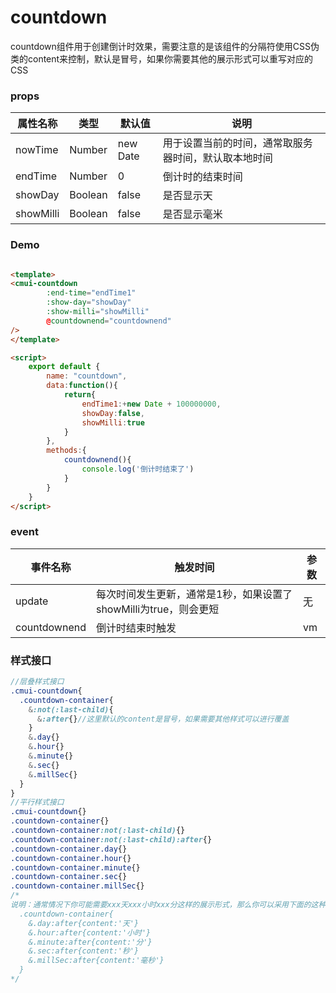 # countdown

countdown组件用于创建倒计时效果，需要注意的是该组件的分隔符使用CSS伪类的content来控制，默认是冒号，如果你需要其他的展示形式可以重写对应的CSS
### props

| 属性名称  |类型|默认值|说明
|---|---|---|---|
|nowTime|Number|new Date|用于设置当前的时间，通常取服务器时间，默认取本地时间
|endTime|Number|0|倒计时的结束时间
|showDay|Boolean|false|是否显示天
|showMilli|Boolean|false|是否显示毫米

### Demo
```html

<template>
<cmui-countdown
        :end-time="endTime1"
        :show-day="showDay"
        :show-milli="showMilli"
        @countdownend="countdownend"
/>
</template>

<script>
    export default {
        name: "countdown",
        data:function(){
            return{
                endTime1:+new Date + 100000000,
                showDay:false,
                showMilli:true
            }
        },
        methods:{
            countdownend(){
                console.log('倒计时结束了')
            }
        }
    }
</script>
```
### event

| 事件名称  |触发时间|参数
|---|---|---|
| update  |每次时间发生更新，通常是1秒，如果设置了showMilli为true，则会更短|无
|countdownend|倒计时结束时触发|vm

### 样式接口
```scss
//层叠样式接口
.cmui-countdown{
  .countdown-container{
    &:not(:last-child){
      &:after{}//这里默认的content是冒号，如果需要其他样式可以进行覆盖
    }
    &.day{}
    &.hour{}
    &.minute{}
    &.sec{}
    &.millSec{}
  }
}
//平行样式接口
.cmui-countdown{}
.countdown-container{}
.countdown-container:not(:last-child){}
.countdown-container:not(:last-child):after{}
.countdown-container.day{}
.countdown-container.hour{}
.countdown-container.minute{}
.countdown-container.sec{}
.countdown-container.millSec{}
/*
说明：通常情况下你可能需要xxx天xxx小时xxx分这样的展示形式，那么你可以采用下面的这种样式
  .countdown-container{
    &.day:after{content:'天'}
    &.hour:after{content:'小时'}
    &.minute:after{content:'分'}
    &.sec:after{content:'秒'}
    &.millSec:after{content:'毫秒'}
  }
*/
```

